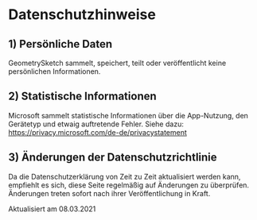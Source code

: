 # Datenschutzhinweise

## 1) Persönliche Daten
GeometrySketch sammelt, speichert, teilt oder veröffentlicht keine persönlichen Informationen.

## 2) Statistische Informationen
Microsoft sammelt statistische Informationen über die App-Nutzung, den Gerätetyp und etwaig auftretende Fehler. Siehe dazu: https://privacy.microsoft.com/de-de/privacystatement

## 3) Änderungen der Datenschutzrichtlinie
Da die Datenschutzerklärung von Zeit zu Zeit aktualisiert werden kann, empfiehlt es sich, diese Seite regelmäßig auf Änderungen zu überprüfen. Änderungen treten sofort nach ihrer Veröffentlichung in Kraft.

Aktualisiert am 08.03.2021

